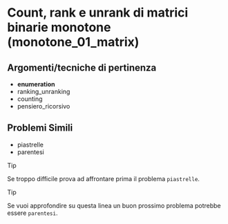 # Count, rank e unrank di matrici binarie monotone (monotone_01_matrix)



## Argomenti/tecniche di pertinenza

 - **enumeration**
 - ranking_unranking
 - counting
 - pensiero_ricorsivo
## Problemi Simili

 - piastrelle
 - parentesi

> [!TIP]
> Se troppo difficile prova ad affrontare prima il problema `piastrelle`.


> [!TIP]
> Se vuoi approfondire su questa linea un buon prossimo problema potrebbe essere `parentesi`.

